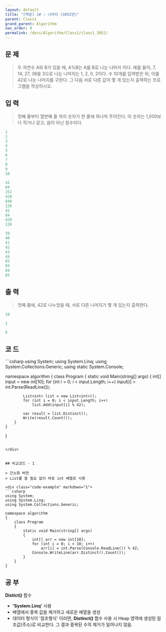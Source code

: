 ```yaml
---
layout: default
title: "[백준] C# : 나머지 (3052번)"
parent: Class1
grand_parent: Algorithm
nav_order: 9
permalink: /docs/Algorithm/Class1/class1_3052/
---
```


## 문 제
> 두 자연수 A와 B가 있을 때, A%B는 A를 B로 나눈 나머지 이다. 예를 들어, 7, 14, 27, 38을 3으로 나눈 나머지는 1, 2, 0, 2이다. 
> 수 10개를 입력받은 뒤, 이를 42로 나눈 나머지를 구한다. 그 다음 서로 다른 값이 몇 개 있는지 출력하는 프로그램을 작성하시오.


## 입 력
> 첫째 줄부터 열번째 줄 까지 숫자가 한 줄에 하나씩 주어진다. 이 숫자는 1,000보다 작거나 같고, 음이 아닌 정수이다.


```yaml
1
2
3
4
5
6
7
8
9
10
```

```yaml
42
84
252
420
840
126
42
84
420
126
```

```yaml
39
40
41
42
43
44
82
83
84
85
```

## 출 력
> 첫째 줄에, 42로 나누었을 때, 서로 다른 나머지가 몇 개 있는지 출력한다.


```yaml
10
```

```yaml
1
```

```yaml
6
```

## 코 드

<div class="code-example" markdown="1">
```csharp
using System;
using System.Linq;
using System.Collections.Generic;
using static System.Console;

namespace algorithm
{
    class Program
    {
        static void Main(string[] args)
        {
            int[] input = new int[10];
            for (int i = 0; i < input.Length; i++)
                input[i] = int.Parse(ReadLine());

            List<int> list = new List<int>();
            for (int i = 0; i < input.Length; i++)
                list.Add(input[i] % 42);

            var result = list.Distinct();
            Write(result.Count());
        }
    }
}
```

</div>


## 비교코드 - 1

> 간소화 버전
> List를 쓸 필요 없이 바로 int 배열로 사용

<div class="code-example" markdown="1">
```csharp
using System;
using System.Linq;
using System.Collections.Generic;

namespace algorithm
{
    class Program
    {
        static void Main(string[] args)
        {
            int[] arr = new int[10];
            for (int i = 0; i < 10; i++)
                arr[i] = int.Parse(Console.ReadLine()) % 42;
            Console.WriteLine(arr.Distinct().Count());
        }
    }
}
```

</div>


## 공 부

**Distict()** 함수

- **'System.Linq'** 사용
- 배열에서 중복 값을 제거하고 새로운 배열을 생성
- 데이터 형식이 '참조형식' 이라면, **Distinct()** 함수 사용 시 Heap 영역에 생성된 참조값(주소)로 비교한다. 그 결과 중복된 수의 제거가 일어나지 않음.